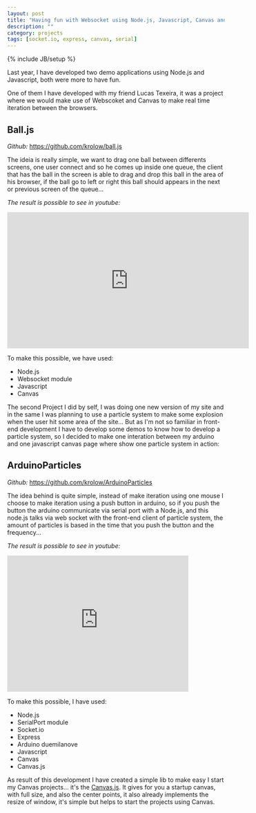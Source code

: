 ```yaml
---
layout: post
title: "Having fun with Websocket using Node.js, Javascript, Canvas and Arduino"
description: ""
category: projects  
tags: [socket.io, express, canvas, serial]
---
```

{% include JB/setup %}

Last year, I have developed two demo applications using Node.js and Javascript, both were more to have fun.

One of them I have developed with my friend Lucas Texeira, it was a project where we would make use of Webscoket and Canvas to make real time iteration between the browsers.

## Ball.js

*Github:* <a href="https://github.com/krolow/ball.js">https://github.com/krolow/ball.js</a>

The ideia is really simple, we want to drag one ball between differents screens, one user connect and so he comes up inside one queue, the client that has the ball in the screen is able to drag and drop this ball in the area of his browser, if the ball go to left or right this ball should appears in the next or previous screen of the queue...

*The result is possible to see in youtube:*

<iframe width="560" height="315" src="http://www.youtube.com/embed/NgA5EvOryU0" frameborder="0" allowfullscreen></iframe>

To make this possible, we have used:

* Node.js
* Websocket module
* Javascript
* Canvas
 
 
 The second Project I did by self, I was doing one new version of my site and in the same I was planning to use a particle system to make some explosion when the user hit some area of the site... But as I'm not so familiar in front-end development I have to develop some demos to know how to develop a particle system, so I decided to make one interation between my arduino and one javascript canvas page where show one particle system in action:
 
## ArduinoParticles

*Github:* <a href="https://github.com/krolow/ArduinoParticles">https://github.com/krolow/ArduinoParticles</a>

The idea behind is quite simple, instead of make iteration using one mouse I choose to make iteration using a push button in arduino, so if you push the button the arduino communicate via serial port with a Node.js, and this node.js talks via web socket with the front-end client of particle system, the amount of particles is based in the time that you push the button and the frequency...

*The result is possible to see in youtube:*

<iframe width="420" height="315" src="http://www.youtube.com/embed/6yl_jmYQLhM" frameborder="0" allowfullscreen></iframe>

To make this possible, I have used:

* Node.js
* SerialPort module
* Socket.io
* Express 
* Arduino duemilanove
* Javascript
* Canvas
* Canvas.js

As result of this development I have created a simple lib to make easy I start my Canvas projects... it's the <a href="https://github.com/krolow/Canvas.js">Canvas.js</a>. It gives for you a startup canvas, with full size, and also the center points, it also already implements the resize of window, it's simple but helps to start the projects using Canvas.